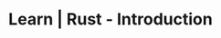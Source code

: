 ---
layout: learn-content
header: default
title: Learn | Rust - Introduction

section_title: 1 - Introduction
section_description: >
  We start by exploring what Rust is at a high level and in what domains it can be applied most effectively.
youtube_video_id: MxjUC2_IXtQ 
topic: rust_intro
tags: rust
---